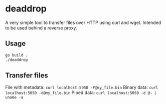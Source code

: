 # deaddrop

A very simple tool to transfer files over HTTP using curl and wget. Intended to be used behind a reverse proxy.

## Usage
```bash
go build .
./deaddrop
```

## Transfer files
File with metadata: `curl localhost:5050 -F@my_file.bin`
Binary data: `curl localhost:5050 -d@my_file.bin`
Piped data: `curl localhost:5050 -d @- | uname -a`